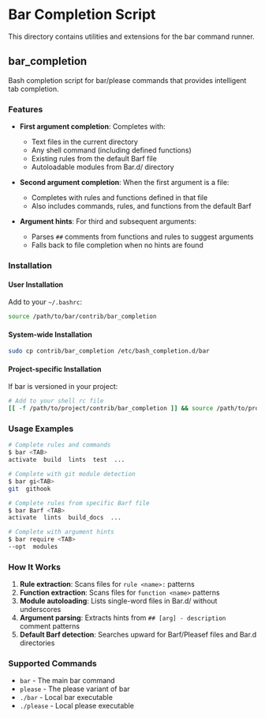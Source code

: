 # Bar Completion Script

This directory contains utilities and extensions for the bar command runner.

## bar_completion

Bash completion script for bar/please commands that provides intelligent tab completion.

### Features

- **First argument completion**: Completes with:
  - Text files in the current directory
  - Any shell command (including defined functions)
  - Existing rules from the default Barf file
  - Autoloadable modules from Bar.d/ directory

- **Second argument completion**: When the first argument is a file:
  - Completes with rules and functions defined in that file
  - Also includes commands, rules, and functions from the default Barf

- **Argument hints**: For third and subsequent arguments:
  - Parses `##` comments from functions and rules to suggest arguments
  - Falls back to file completion when no hints are found

### Installation

#### User Installation

Add to your `~/.bashrc`:

```bash
source /path/to/bar/contrib/bar_completion
```

#### System-wide Installation

```bash
sudo cp contrib/bar_completion /etc/bash_completion.d/bar
```

#### Project-specific Installation

If bar is versioned in your project:

```bash
# Add to your shell rc file
[[ -f /path/to/project/contrib/bar_completion ]] && source /path/to/project/contrib/bar_completion
```

### Usage Examples

```bash
# Complete rules and commands
$ bar <TAB>
activate  build  lints  test  ...

# Complete with git module detection
$ bar gi<TAB>
git  githook

# Complete rules from specific Barf file
$ bar Barf <TAB>
activate  lints  build_docs  ...

# Complete with argument hints
$ bar require <TAB>
--opt  modules
```

### How It Works

1. **Rule extraction**: Scans files for `rule <name>:` patterns
2. **Function extraction**: Scans files for `function <name>` patterns
3. **Module autoloading**: Lists single-word files in Bar.d/ without underscores
4. **Argument parsing**: Extracts hints from `## [arg] - description` comment patterns
5. **Default Barf detection**: Searches upward for Barf/Pleasef files and Bar.d directories

### Supported Commands

- `bar` - The main bar command
- `please` - The please variant of bar
- `./bar` - Local bar executable
- `./please` - Local please executable

